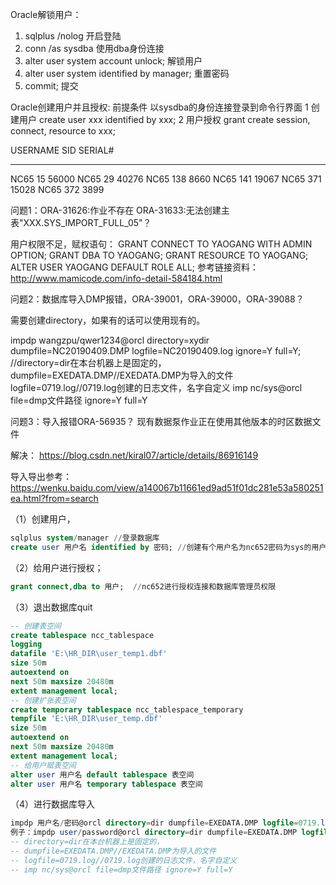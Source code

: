 Oracle解锁用户：
1. sqlplus /nolog        开启登陆
2. conn /as sysdba     使用dba身份连接
3. alter user system account unlock;     解锁用户
4. alter user system identified by manager;     重置密码
5. commit;    提交

Oracle创建用户并且授权:
前提条件
    以sysdba的身份连接登录到命令行界面
1 创建用户
 create user xxx identified by xxx;
2 用户授权
 grant create session, connect, resource to xxx;


USERNAME                              SID    SERIAL#
------------------------------ ---------- ----------
NC65                                   15      56000
NC65                                   29      40276
NC65                                  138       8660
NC65                                  141      19067
NC65                                  371      15028
NC65                                  372       3899



问题1：ORA-31626:作业不存在 ORA-31633:无法创建主表"XXX.SYS_IMPORT_FULL_05"？

用户权限不足，赋权语句：
GRANT CONNECT TO YAOGANG WITH ADMIN OPTION;
GRANT DBA TO YAOGANG;
GRANT RESOURCE TO YAOGANG;
ALTER USER YAOGANG DEFAULT ROLE ALL;
参考链接资料：
http://www.mamicode.com/info-detail-584184.html

问题2：数据库导入DMP报错，ORA-39001，ORA-39000，ORA-39088？

需要创建directory，如果有的话可以使用现有的。


impdp  wangzpu/qwer1234@orcl directory=xydir dumpfile=NC20190409.DMP logfile=NC20190409.log  ignore=Y full=Y;
//directory=dir在本台机器上是固定的，
  dumpfile=EXEDATA.DMP//EXEDATA.DMP为导入的文件logfile=0719.log//0719.log创建的日志文件，名字自定义
  imp nc/sys@orcl file=dmp文件路径 ignore=Y full=Y

问题3：导入报错ORA-56935？ 现有数据泵作业正在使用其他版本的时区数据文件

解决： https://blog.csdn.net/kiral07/article/details/86916149





导入导出参考：
https://wenku.baidu.com/view/a140067b11661ed9ad51f01dc281e53a580251ea.html?from=search



（1）创建用户，

```sql
sqlplus system/manager //登录数据库
create user 用户名 identified by 密码; //创建有个用户名为nc652密码为sys的用户
```


（2）给用户进行授权；

```sql
grant connect,dba to 用户;  //nc652进行授权连接和数据库管理员权限
```

（3）退出数据库quit

```sql
-- 创建表空间
create tablespace ncc_tablespace 
logging 
datafile 'E:\HR_DIR\user_temp1.dbf'
size 50m 
autoextend on 
next 50m maxsize 20480m 
extent management local;
-- 创建扩张表空间
create temporary tablespace ncc_tablespace_temporary
tempfile 'E:\HR_DIR\user_temp.dbf' 
size 50m 
autoextend on 
next 50m maxsize 20480m 
extent management local; 
-- 给用户赋表空间
alter user 用户名 default tablespace 表空间
alter user 用户名 temporary tablespace 表空间

```


（4）进行数据库导入

```sql
impdp 用户名/密码@orcl directory=dir dumpfile=EXEDATA.DMP logfile=0719.log REMAP_SCHEMA=导入文件用户名:用户名
例子：impdp user/password@orcl directory=dir dumpfile=EXEDATA.DMP logfile=0719.log REMAP_SCHEMA=sourceUser:user
-- directory=dir在本台机器上是固定的，
-- dumpfile=EXEDATA.DMP//EXEDATA.DMP为导入的文件
-- logfile=0719.log//0719.log创建的日志文件，名字自定义
-- imp nc/sys@orcl file=dmp文件路径 ignore=Y full=Y
```

